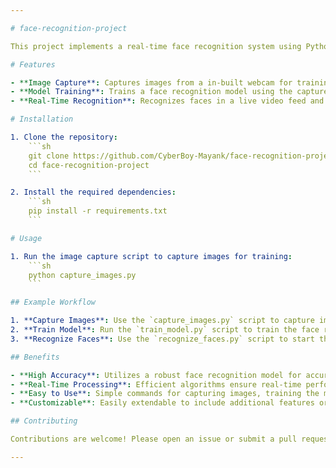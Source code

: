 ```yaml
---

# face-recognition-project

This project implements a real-time face recognition system using Python. The system captures images, trains a model with the captured faces, and then recognizes and displays names near the recognized faces in a live video feed. It leverages OpenCV for video capture and face detection, and uses a machine learning model for face recognition.

# Features

- **Image Capture**: Captures images from a in-built webcam for training purposes.
- **Model Training**: Trains a face recognition model using the captured images.
- **Real-Time Recognition**: Recognizes faces in a live video feed and displays names near the recognized faces.

# Installation

1. Clone the repository:
    ```sh
    git clone https://github.com/CyberBoy-Mayank/face-recognition-project.git
    cd face-recognition-project
    ```

2. Install the required dependencies:
    ```sh
    pip install -r requirements.txt
    ```

# Usage

1. Run the image capture script to capture images for training:
    ```sh
    python capture_images.py
    ```

## Example Workflow

1. **Capture Images**: Use the `capture_images.py` script to capture images from your webcam and label them with names.
2. **Train Model**: Run the `train_model.py` script to train the face recognition model using the captured images.
3. **Recognize Faces**: Use the `recognize_faces.py` script to start the webcam feed and recognize faces in real-time, displaying names near the recognized faces.

## Benefits

- **High Accuracy**: Utilizes a robust face recognition model for accurate identification.
- **Real-Time Processing**: Efficient algorithms ensure real-time performance for live applications.
- **Easy to Use**: Simple commands for capturing images, training the model, and recognizing faces.
- **Customizable**: Easily extendable to include additional features or integrate with other systems.

## Contributing

Contributions are welcome! Please open an issue or submit a pull request for any improvements or bug fixes.

---
```

